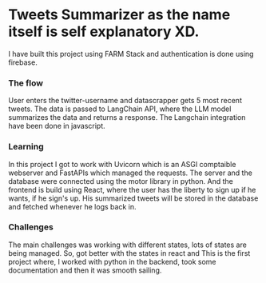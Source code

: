 # Tweets Summarizer as the name itself is self explanatory XD.

I have built this project using FARM Stack and authentication is done using firebase.

### The flow

User enters the twitter-username and datascrapper gets 5 most recent tweets. The data is passed to LangChain API, where the LLM model summarizes the data and returns a response.
The Langchain integration have been done in javascript.

### Learning

In this project I got to work with Uvicorn which is an ASGI comptaible webserver and FastAPIs which managed the requests. The server and the database were connected using the motor library in python.
And the frontend is build using React, where the user has the liberty to sign up if he wants, if he sign's up. His summarized tweets will be stored in the database and fetched whenever he logs back in.


### Challenges

The main challenges was working with different states, lots of states are being managed. So, got better with the states in react and This is the first project where, I worked with python in the backend, took some documentation
and then it was smooth sailing.